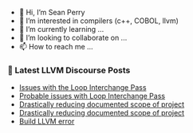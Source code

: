 - 👋 Hi, I’m Sean Perry
- 👀 I’m interested in compilers (c++, COBOL, llvm)
- 🌱 I’m currently learning ...
- 💞️ I’m looking to collaborate on ...
- 📫 How to reach me ...

<!---
s66perry/s66perry is a ✨ special ✨ repository because its `README.md` (this file) appears on your GitHub profile.
You can click the Preview link to take a look at your changes.
--->
### 📕 Latest LLVM Discourse Posts

<!-- DISCOURSE-LLVM:START -->
- [Issues with the Loop Interchange Pass](https://discourse.llvm.org/t/issues-with-the-loop-interchange-pass/81334#post_1)
- [Probable issues with Loop Interchange Pass](https://discourse.llvm.org/t/probable-issues-with-loop-interchange-pass/81332#post_1)
- [Drastically reducing documented scope of project](https://discourse.llvm.org/t/drastically-reducing-documented-scope-of-project/80484#post_17)
- [Drastically reducing documented scope of project](https://discourse.llvm.org/t/drastically-reducing-documented-scope-of-project/80484#post_16)
- [Build LLVM error](https://discourse.llvm.org/t/build-llvm-error/81331#post_1)
<!-- DISCOURSE-LLVM:END -->
